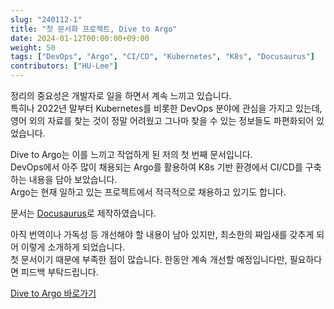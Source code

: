 ```yaml
---
slug: "240112-1"
title: "첫 문서화 프로젝트, Dive to Argo"
date: 2024-01-12T00:00:00+09:00
weight: 50
tags: ["DevOps", "Argo", "CI/CD", "Kubernetes", "K8s", "Docusaurus"]
contributors: ["HU-Lee"]
---
```


정리의 중요성은 개발자로 일을 하면서 계속 느끼고 있습니다.  
특히나 2022년 말부터 Kubernetes를 비롯한 DevOps 분야에 관심을 가지고 있는데, 영어 외의 자료를 찾는 것이 정말 어려웠고 그나마 찾을 수 있는 정보들도 파편화되어 있었습니다.

Dive to Argo는 이를 느끼고 작업하게 된 저의 첫 번째 문서입니다.  
DevOps에서 아주 많이 채용되는 Argo를 활용하여 K8s 기반 환경에서 CI/CD를 구축하는 내용을 담아 보았습니다.  
Argo는 현재 일하고 있는 프로젝트에서 적극적으로 채용하고 있기도 합니다.

문서는 [Docusaurus][docusaurus]로 제작하였습니다.

아직 번역이나 가독성 등 개선해야 할 내용이 남아 있지만, 최소한의 짜임새를 갖추게 되어 이렇게 소개하게 되었습니다.  
첫 문서이기 때문에 부족한 점이 많습니다. 한동안 계속 개선할 예정입니다만, 필요하다면 피드백 부탁드립니다.

[Dive to Argo 바로가기][dive-argo]

[dive-argo]: https://dive-argo.haulrest.me
[docusaurus]: https://docusaurus.io/
